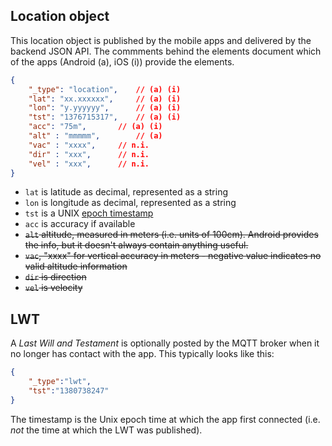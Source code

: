 ## Location object

This location object is published by the mobile apps and delivered by the backend JSON API.
The commments behind the elements document which of the apps (Android (a), iOS (i)) provide
the elements.

```json
{
    "_type": "location",	// (a) (i)
    "lat": "xx.xxxxxx", 	// (a) (i)
    "lon": "y.yyyyyy", 		// (a) (i)
    "tst": "1376715317",	// (a) (i)
    "acc": "75m",		// (a) (i)
    "alt" : "mmmmm",		// (a)
    "vac" : "xxxx",		// n.i.
    "dir" : "xxx",		// n.i.
    "vel" : "xxx",		// n.i.
}
```

* `lat` is latitude as decimal, represented as a string
* `lon` is longitude as decimal, represented as a string
* `tst` is a UNIX [epoch timestamp](http://en.wikipedia.org/wiki/Unix_time)
* `acc` is accuracy if available
* <del>`alt` altitude, measured in meters (i.e. units of 100cm). Android provides the info, but it doesn't always contain anything useful.</del>
* <del>`vac`,  "xxxx" for vertical accuracy in meters - negative value indicates no valid altitude information</del>
* <del>`dir` is direction</del>
* <del>`vel` is velocity</del>

## LWT

A _Last Will and Testament_ is optionally posted by the MQTT broker when it no longer has contact with the app. This typically looks like this:

```json
{
    "_type":"lwt",
    "tst":"1380738247"
}
```

The timestamp is the Unix epoch time at which the app first connected (i.e. *not* the time at which the LWT was published).
